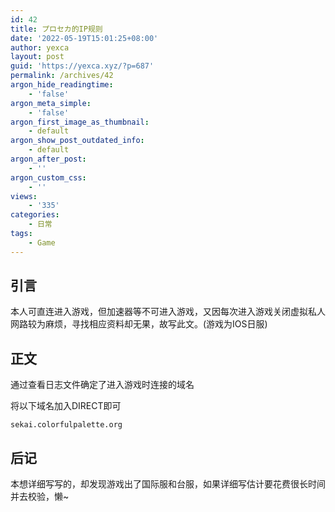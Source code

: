 ```yaml
---
id: 42
title: プロセカ的IP规则
date: '2022-05-19T15:01:25+08:00'
author: yexca
layout: post
guid: 'https://yexca.xyz/?p=687'
permalink: /archives/42
argon_hide_readingtime:
    - 'false'
argon_meta_simple:
    - 'false'
argon_first_image_as_thumbnail:
    - default
argon_show_post_outdated_info:
    - default
argon_after_post:
    - ''
argon_custom_css:
    - ''
views:
    - '335'
categories:
    - 日常
tags:
    - Game
---
```


## 引言

本人可直连进入游戏，但加速器等不可进入游戏，又因每次进入游戏关闭虚拟私人网路较为麻烦，寻找相应资料却无果，故写此文。(游戏为IOS日服)

## 正文

通过查看日志文件确定了进入游戏时连接的域名

将以下域名加入DIRECT即可

```
sekai.colorfulpalette.org
```

## 后记

本想详细写写的，却发现游戏出了国际服和台服，如果详细写估计要花费很长时间并去校验，懒~